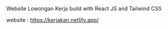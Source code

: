 Website Lowongan Kerja build with React JS and Tailwind CSS

website : https://kerjakan.netlify.app/
